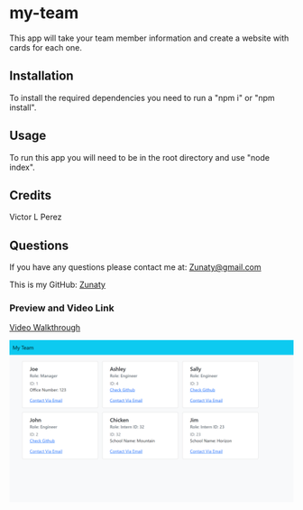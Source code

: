 # my-team

This app will take your team member information and create a website with cards for each one.

## Installation

To install the required dependencies you need to run a "npm i" or "npm install".

## Usage

To run this app you will need to be in the root directory and use "node index".

## Credits

Victor L Perez

## Questions

If you have any questions please contact me at: [Zunaty@gmail.com](Zunaty@gmail.com) 

This is my GitHub: [Zunaty](https://github.com/Zunaty) 

### Preview and Video Link

[Video Walkthrough]()

![Preview](./assets/images/preview.png)